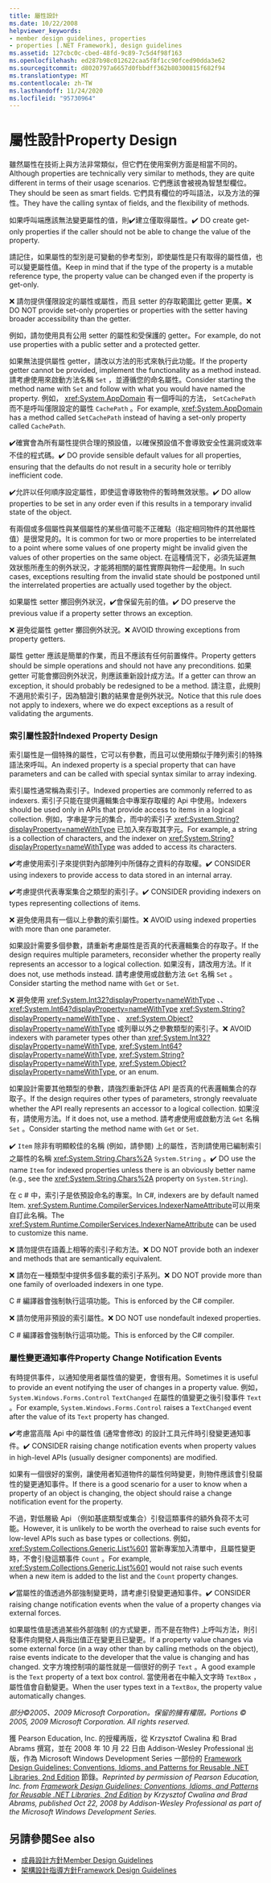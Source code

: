 ```yaml
---
title: 屬性設計
ms.date: 10/22/2008
helpviewer_keywords:
- member design guidelines, properties
- properties [.NET Framework], design guidelines
ms.assetid: 127cbc0c-cbed-48fd-9c89-7c5d4f98f163
ms.openlocfilehash: ed287b98c012622caa5f8f1cc90fced90dda3e62
ms.sourcegitcommit: d8020797a6657d0fbbdff362b80300815f682f94
ms.translationtype: MT
ms.contentlocale: zh-TW
ms.lasthandoff: 11/24/2020
ms.locfileid: "95730964"
---
```

# <a name="property-design"></a><span data-ttu-id="010df-102">屬性設計</span><span class="sxs-lookup"><span data-stu-id="010df-102">Property Design</span></span>

<span data-ttu-id="010df-103">雖然屬性在技術上與方法非常類似，但它們在使用案例方面是相當不同的。</span><span class="sxs-lookup"><span data-stu-id="010df-103">Although properties are technically very similar to methods, they are quite different in terms of their usage scenarios.</span></span> <span data-ttu-id="010df-104">它們應該會被視為智慧型欄位。</span><span class="sxs-lookup"><span data-stu-id="010df-104">They should be seen as smart fields.</span></span> <span data-ttu-id="010df-105">它們具有欄位的呼叫語法，以及方法的彈性。</span><span class="sxs-lookup"><span data-stu-id="010df-105">They have the calling syntax of fields, and the flexibility of methods.</span></span>

 <span data-ttu-id="010df-106">如果呼叫端應該無法變更屬性的值，則✔️建立僅取得屬性。</span><span class="sxs-lookup"><span data-stu-id="010df-106">✔️ DO create get-only properties if the caller should not be able to change the value of the property.</span></span>

 <span data-ttu-id="010df-107">請記住，如果屬性的型別是可變動的參考型別，即使屬性是只有取得的屬性值，也可以變更屬性值。</span><span class="sxs-lookup"><span data-stu-id="010df-107">Keep in mind that if the type of the property is a mutable reference type, the property value can be changed even if the property is get-only.</span></span>

 <span data-ttu-id="010df-108">❌ 請勿提供僅限設定的屬性或屬性，而且 setter 的存取範圍比 getter 更廣。</span><span class="sxs-lookup"><span data-stu-id="010df-108">❌ DO NOT provide set-only properties or properties with the setter having broader accessibility than the getter.</span></span>

 <span data-ttu-id="010df-109">例如，請勿使用具有公用 setter 的屬性和受保護的 getter。</span><span class="sxs-lookup"><span data-stu-id="010df-109">For example, do not use properties with a public setter and a protected getter.</span></span>

 <span data-ttu-id="010df-110">如果無法提供屬性 getter，請改以方法的形式來執行此功能。</span><span class="sxs-lookup"><span data-stu-id="010df-110">If the property getter cannot be provided, implement the functionality as a method instead.</span></span> <span data-ttu-id="010df-111">請考慮使用來啟動方法名稱 `Set` ，並遵循您的命名屬性。</span><span class="sxs-lookup"><span data-stu-id="010df-111">Consider starting the method name with `Set` and follow with what you would have named the property.</span></span> <span data-ttu-id="010df-112">例如， <xref:System.AppDomain> 有一個呼叫的方法， `SetCachePath` 而不是呼叫僅限設定的屬性 `CachePath` 。</span><span class="sxs-lookup"><span data-stu-id="010df-112">For example, <xref:System.AppDomain> has a method called `SetCachePath` instead of having a set-only property called `CachePath`.</span></span>

 <span data-ttu-id="010df-113">✔️確實會為所有屬性提供合理的預設值，以確保預設值不會導致安全性漏洞或效率不佳的程式碼。</span><span class="sxs-lookup"><span data-stu-id="010df-113">✔️ DO provide sensible default values for all properties, ensuring that the defaults do not result in a security hole or terribly inefficient code.</span></span>

 <span data-ttu-id="010df-114">✔️允許以任何順序設定屬性，即使這會導致物件的暫時無效狀態。</span><span class="sxs-lookup"><span data-stu-id="010df-114">✔️ DO allow properties to be set in any order even if this results in a temporary invalid state of the object.</span></span>

 <span data-ttu-id="010df-115">有兩個或多個屬性與某個屬性的某些值可能不正確點（指定相同物件的其他屬性值）是很常見的。</span><span class="sxs-lookup"><span data-stu-id="010df-115">It is common for two or more properties to be interrelated to a point where some values of one property might be invalid given the values of other properties on the same object.</span></span> <span data-ttu-id="010df-116">在這種情況下，必須先延遲無效狀態所產生的例外狀況，才能將相關的屬性實際與物件一起使用。</span><span class="sxs-lookup"><span data-stu-id="010df-116">In such cases, exceptions resulting from the invalid state should be postponed until the interrelated properties are actually used together by the object.</span></span>

 <span data-ttu-id="010df-117">如果屬性 setter 擲回例外狀況，✔️會保留先前的值。</span><span class="sxs-lookup"><span data-stu-id="010df-117">✔️ DO preserve the previous value if a property setter throws an exception.</span></span>

 <span data-ttu-id="010df-118">❌ 避免從屬性 getter 擲回例外狀況。</span><span class="sxs-lookup"><span data-stu-id="010df-118">❌ AVOID throwing exceptions from property getters.</span></span>

 <span data-ttu-id="010df-119">屬性 getter 應該是簡單的作業，而且不應該有任何前置條件。</span><span class="sxs-lookup"><span data-stu-id="010df-119">Property getters should be simple operations and should not have any preconditions.</span></span> <span data-ttu-id="010df-120">如果 getter 可能會擲回例外狀況，則應該重新設計成方法。</span><span class="sxs-lookup"><span data-stu-id="010df-120">If a getter can throw an exception, it should probably be redesigned to be a method.</span></span> <span data-ttu-id="010df-121">請注意，此規則不適用於索引子，因為驗證引數的結果會是例外狀況。</span><span class="sxs-lookup"><span data-stu-id="010df-121">Notice that this rule does not apply to indexers, where we do expect exceptions as a result of validating the arguments.</span></span>

### <a name="indexed-property-design"></a><span data-ttu-id="010df-122">索引屬性設計</span><span class="sxs-lookup"><span data-stu-id="010df-122">Indexed Property Design</span></span>

 <span data-ttu-id="010df-123">索引屬性是一個特殊的屬性，它可以有參數，而且可以使用類似于陣列索引的特殊語法來呼叫。</span><span class="sxs-lookup"><span data-stu-id="010df-123">An indexed property is a special property that can have parameters and can be called with special syntax similar to array indexing.</span></span>

 <span data-ttu-id="010df-124">索引屬性通常稱為索引子。</span><span class="sxs-lookup"><span data-stu-id="010df-124">Indexed properties are commonly referred to as indexers.</span></span> <span data-ttu-id="010df-125">索引子只能在提供邏輯集合中專案存取權的 Api 中使用。</span><span class="sxs-lookup"><span data-stu-id="010df-125">Indexers should be used only in APIs that provide access to items in a logical collection.</span></span> <span data-ttu-id="010df-126">例如，字串是字元的集合，而中的索引子 <xref:System.String?displayProperty=nameWithType> 已加入來存取其字元。</span><span class="sxs-lookup"><span data-stu-id="010df-126">For example, a string is a collection of characters, and the indexer on <xref:System.String?displayProperty=nameWithType> was added to access its characters.</span></span>

 <span data-ttu-id="010df-127">✔️考慮使用索引子來提供對內部陣列中所儲存之資料的存取權。</span><span class="sxs-lookup"><span data-stu-id="010df-127">✔️ CONSIDER using indexers to provide access to data stored in an internal array.</span></span>

 <span data-ttu-id="010df-128">✔️考慮提供代表專案集合之類型的索引子。</span><span class="sxs-lookup"><span data-stu-id="010df-128">✔️ CONSIDER providing indexers on types representing collections of items.</span></span>

 <span data-ttu-id="010df-129">❌ 避免使用具有一個以上參數的索引屬性。</span><span class="sxs-lookup"><span data-stu-id="010df-129">❌ AVOID using indexed properties with more than one parameter.</span></span>

 <span data-ttu-id="010df-130">如果設計需要多個參數，請重新考慮屬性是否真的代表邏輯集合的存取子。</span><span class="sxs-lookup"><span data-stu-id="010df-130">If the design requires multiple parameters, reconsider whether the property really represents an accessor to a logical collection.</span></span> <span data-ttu-id="010df-131">如果沒有，請改用方法。</span><span class="sxs-lookup"><span data-stu-id="010df-131">If it does not, use methods instead.</span></span> <span data-ttu-id="010df-132">請考慮使用或啟動方法 `Get` 名稱 `Set` 。</span><span class="sxs-lookup"><span data-stu-id="010df-132">Consider starting the method name with `Get` or `Set`.</span></span>

 <span data-ttu-id="010df-133">❌ 避免使用 <xref:System.Int32?displayProperty=nameWithType> 、、 <xref:System.Int64?displayProperty=nameWithType> <xref:System.String?displayProperty=nameWithType> 、 <xref:System.Object?displayProperty=nameWithType> 或列舉以外之參數類型的索引子。</span><span class="sxs-lookup"><span data-stu-id="010df-133">❌ AVOID indexers with parameter types other than <xref:System.Int32?displayProperty=nameWithType>, <xref:System.Int64?displayProperty=nameWithType>, <xref:System.String?displayProperty=nameWithType>, <xref:System.Object?displayProperty=nameWithType>, or an enum.</span></span>

 <span data-ttu-id="010df-134">如果設計需要其他類型的參數，請強烈重新評估 API 是否真的代表邏輯集合的存取子。</span><span class="sxs-lookup"><span data-stu-id="010df-134">If the design requires other types of parameters, strongly reevaluate whether the API really represents an accessor to a logical collection.</span></span> <span data-ttu-id="010df-135">如果沒有，請使用方法。</span><span class="sxs-lookup"><span data-stu-id="010df-135">If it does not, use a method.</span></span> <span data-ttu-id="010df-136">請考慮使用或啟動方法 `Get` 名稱 `Set` 。</span><span class="sxs-lookup"><span data-stu-id="010df-136">Consider starting the method name with `Get` or `Set`.</span></span>

 <span data-ttu-id="010df-137">✔️ `Item` 除非有明顯較佳的名稱 (例如，請參閱) 上的屬性，否則請使用已編制索引之屬性的名稱 <xref:System.String.Chars%2A> `System.String` 。</span><span class="sxs-lookup"><span data-stu-id="010df-137">✔️ DO use the name `Item` for indexed properties unless there is an obviously better name (e.g., see the <xref:System.String.Chars%2A> property on `System.String`).</span></span>

 <span data-ttu-id="010df-138">在 c # 中，索引子是依預設命名的專案。</span><span class="sxs-lookup"><span data-stu-id="010df-138">In C#, indexers are by default named Item.</span></span> <span data-ttu-id="010df-139"><xref:System.Runtime.CompilerServices.IndexerNameAttribute>可以用來自訂此名稱。</span><span class="sxs-lookup"><span data-stu-id="010df-139">The <xref:System.Runtime.CompilerServices.IndexerNameAttribute> can be used to customize this name.</span></span>

 <span data-ttu-id="010df-140">❌ 請勿提供在語義上相等的索引子和方法。</span><span class="sxs-lookup"><span data-stu-id="010df-140">❌ DO NOT provide both an indexer and methods that are semantically equivalent.</span></span>

 <span data-ttu-id="010df-141">❌ 請勿在一種類型中提供多個多載的索引子系列。</span><span class="sxs-lookup"><span data-stu-id="010df-141">❌ DO NOT provide more than one family of overloaded indexers in one type.</span></span>

 <span data-ttu-id="010df-142">C # 編譯器會強制執行這項功能。</span><span class="sxs-lookup"><span data-stu-id="010df-142">This is enforced by the C# compiler.</span></span>

 <span data-ttu-id="010df-143">❌ 請勿使用非預設的索引屬性。</span><span class="sxs-lookup"><span data-stu-id="010df-143">❌ DO NOT use nondefault indexed properties.</span></span>

 <span data-ttu-id="010df-144">C # 編譯器會強制執行這項功能。</span><span class="sxs-lookup"><span data-stu-id="010df-144">This is enforced by the C# compiler.</span></span>

### <a name="property-change-notification-events"></a><span data-ttu-id="010df-145">屬性變更通知事件</span><span class="sxs-lookup"><span data-stu-id="010df-145">Property Change Notification Events</span></span>

 <span data-ttu-id="010df-146">有時提供事件，以通知使用者屬性值的變更，會很有用。</span><span class="sxs-lookup"><span data-stu-id="010df-146">Sometimes it is useful to provide an event notifying the user of changes in a property value.</span></span> <span data-ttu-id="010df-147">例如， `System.Windows.Forms.Control` `TextChanged` 在屬性的值變更之後引發事件 `Text` 。</span><span class="sxs-lookup"><span data-stu-id="010df-147">For example, `System.Windows.Forms.Control` raises a `TextChanged` event after the value of its `Text` property has changed.</span></span>

 <span data-ttu-id="010df-148">✔️考慮當高階 Api 中的屬性值 (通常會修改) 的設計工具元件時引發變更通知事件。</span><span class="sxs-lookup"><span data-stu-id="010df-148">✔️ CONSIDER raising change notification events when property values in high-level APIs (usually designer components) are modified.</span></span>

 <span data-ttu-id="010df-149">如果有一個很好的案例，讓使用者知道物件的屬性何時變更，則物件應該會引發屬性的變更通知事件。</span><span class="sxs-lookup"><span data-stu-id="010df-149">If there is a good scenario for a user to know when a property of an object is changing, the object should raise a change notification event for the property.</span></span>

 <span data-ttu-id="010df-150">不過，對低層級 Api （例如基底類型或集合）引發這類事件的額外負荷不太可能。</span><span class="sxs-lookup"><span data-stu-id="010df-150">However, it is unlikely to be worth the overhead to raise such events for low-level APIs such as base types or collections.</span></span> <span data-ttu-id="010df-151">例如， <xref:System.Collections.Generic.List%601> 當新專案加入清單中，且屬性變更時，不會引發這類事件 `Count` 。</span><span class="sxs-lookup"><span data-stu-id="010df-151">For example, <xref:System.Collections.Generic.List%601> would not raise such events when a new item is added to the list and the `Count` property changes.</span></span>

 <span data-ttu-id="010df-152">✔️當屬性的值透過外部強制變更時，請考慮引發變更通知事件。</span><span class="sxs-lookup"><span data-stu-id="010df-152">✔️ CONSIDER raising change notification events when the value of a property changes via external forces.</span></span>

 <span data-ttu-id="010df-153">如果屬性值是透過某些外部強制 (的方式變更，而不是在物件) 上呼叫方法，則引發事件向開發人員指出值正在變更且已變更。</span><span class="sxs-lookup"><span data-stu-id="010df-153">If a property value changes via some external force (in a way other than by calling methods on the object), raise events indicate to the developer that the value is changing and has changed.</span></span> <span data-ttu-id="010df-154">文字方塊控制項的屬性就是一個很好的例子 `Text` 。</span><span class="sxs-lookup"><span data-stu-id="010df-154">A good example is the `Text` property of a text box control.</span></span> <span data-ttu-id="010df-155">當使用者在中輸入文字時 `TextBox` ，屬性值會自動變更。</span><span class="sxs-lookup"><span data-stu-id="010df-155">When the user types text in a `TextBox`, the property value automatically changes.</span></span>

 <span data-ttu-id="010df-156">*部分©2005、2009 Microsoft Corporation。保留的擁有權限。*</span><span class="sxs-lookup"><span data-stu-id="010df-156">*Portions © 2005, 2009 Microsoft Corporation. All rights reserved.*</span></span>

 <span data-ttu-id="010df-157">獲 Pearson Education, Inc. 的授權再版，從 Krzysztof Cwalina 和 Brad Abrams 撰寫，並在 2008 年 10 月 22 日由 Addison-Wesley Professional 出版，作為 Microsoft Windows Development Series 一部份的 [Framework Design Guidelines: Conventions, Idioms, and Patterns for Reusable .NET Libraries, 2nd Edition](https://www.informit.com/store/framework-design-guidelines-conventions-idioms-and-9780321545619) 節錄。</span><span class="sxs-lookup"><span data-stu-id="010df-157">*Reprinted by permission of Pearson Education, Inc. from [Framework Design Guidelines: Conventions, Idioms, and Patterns for Reusable .NET Libraries, 2nd Edition](https://www.informit.com/store/framework-design-guidelines-conventions-idioms-and-9780321545619) by Krzysztof Cwalina and Brad Abrams, published Oct 22, 2008 by Addison-Wesley Professional as part of the Microsoft Windows Development Series.*</span></span>

## <a name="see-also"></a><span data-ttu-id="010df-158">另請參閱</span><span class="sxs-lookup"><span data-stu-id="010df-158">See also</span></span>

- [<span data-ttu-id="010df-159">成員設計方針</span><span class="sxs-lookup"><span data-stu-id="010df-159">Member Design Guidelines</span></span>](member.md)
- [<span data-ttu-id="010df-160">架構設計指導方針</span><span class="sxs-lookup"><span data-stu-id="010df-160">Framework Design Guidelines</span></span>](index.md)
